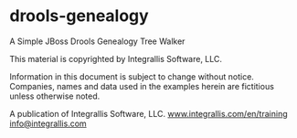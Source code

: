 drools-genealogy
================

A Simple JBoss Drools Genealogy Tree Walker

This material is copyrighted by Integrallis Software, LLC. 

Information in this document is subject to change without notice. Companies, names and data used in the examples herein are fictitious unless otherwise noted.

A publication of Integrallis Software, LLC.
www.integrallis.com/en/training
info@integrallis.com